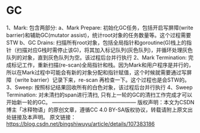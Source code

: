 # GC


1、Mark: 包含两部分:
a、Mark Prepare: 初始化GC任务，包括开启写屏障(write barrier)和辅助GC(mutator assist)，统计root对象的任务数量等。这个过程需要STW
b、GC Drains: 扫描所有root对象，包括全局指针和goroutine(G)栈上的指针（扫描对应G栈时需停止该G)，将其加入标记队列(灰色队列)，并循环处理灰色队列的对象，直到灰色队列为空。该过程后台并行执行
2、Mark Termination: 完成标记工作，重新扫描(re-scan)全局指针和栈。因为Mark和用户程序是并行的，所以在Mark过程中可能会有新的对象分配和指针赋值，这个时候就需要通过写屏障（write barrier）记录下来，re-scan 再检查一下。这个过程也是会STW的。
3、Sweep: 按照标记结果回收所有的白色对象，该过程后台并行执行
4、Sweep Termination: 对未清扫的span进行清扫, 只有上一轮的GC的清扫工作完成才可以开始新一轮的GC。
————————————————
版权声明：本文为CSDN博主「冰释物语」的原创文章，遵循CC 4.0 BY-SA版权协议，转载请附上原文出处链接及本声明。
原文链接：https://blog.csdn.net/bingshiwuyu/article/details/107383186